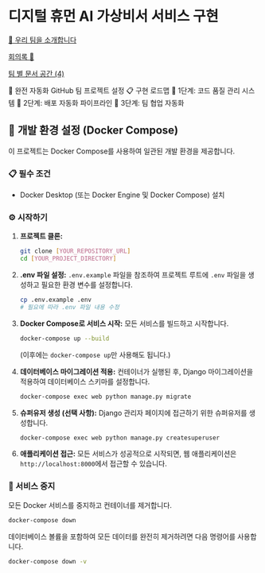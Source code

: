 # 디지털 휴먼 AI 가상비서 서비스 구현

[🤩 우리 팀을 소개합니다](https://www.notion.so/268caf5650aa813fa60fe7775857251a?pvs=21)

[회의록 📅](https://www.notion.so/268caf5650aa817d9268e38a33445a41?pvs=21)

[팀 별 문서 공간 (4)](https://www.notion.so/268caf5650aa812d9d0ff38ca19dd1b5?pvs=21)

🚀 완전 자동화 GitHub 팀 프로젝트 설정
📋 구현 로드맵
🎯 1단계: 코드 품질 관리 시스템
🚀 2단계: 배포 자동화 파이프라인
👥 3단계: 팀 협업 자동화

## 🚀 개발 환경 설정 (Docker Compose)

이 프로젝트는 Docker Compose를 사용하여 일관된 개발 환경을 제공합니다.

### 📋 필수 조건

*   Docker Desktop (또는 Docker Engine 및 Docker Compose) 설치

### ⚙️ 시작하기

1.  **프로젝트 클론:**
    ```bash
    git clone [YOUR_REPOSITORY_URL]
    cd [YOUR_PROJECT_DIRECTORY]
    ```

2.  **.env 파일 설정:**
    `.env.example` 파일을 참조하여 프로젝트 루트에 `.env` 파일을 생성하고 필요한 환경 변수를 설정합니다.
    ```bash
    cp .env.example .env
    # 필요에 따라 .env 파일 내용 수정
    ```

3.  **Docker Compose로 서비스 시작:**
    모든 서비스를 빌드하고 시작합니다.
    ```bash
    docker-compose up --build
    ```
    (이후에는 `docker-compose up`만 사용해도 됩니다.)

4.  **데이터베이스 마이그레이션 적용:**
    컨테이너가 실행된 후, Django 마이그레이션을 적용하여 데이터베이스 스키마를 설정합니다.
    ```bash
    docker-compose exec web python manage.py migrate
    ```

5.  **슈퍼유저 생성 (선택 사항):**
    Django 관리자 페이지에 접근하기 위한 슈퍼유저를 생성합니다.
    ```bash
    docker-compose exec web python manage.py createsuperuser
    ```

6.  **애플리케이션 접근:**
    모든 서비스가 성공적으로 시작되면, 웹 애플리케이션은 `http://localhost:8000`에서 접근할 수 있습니다.

### 🛑 서비스 중지

모든 Docker 서비스를 중지하고 컨테이너를 제거합니다.
```bash
docker-compose down
```
데이터베이스 볼륨을 포함하여 모든 데이터를 완전히 제거하려면 다음 명령어를 사용합니다.
```bash
docker-compose down -v
```
